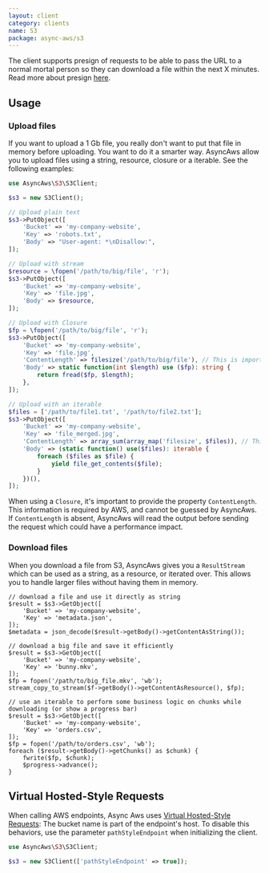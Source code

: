 ```yaml
---
layout: client
category: clients
name: S3
package: async-aws/s3
---
```


The client supports presign of requests to be able to pass the URL to a normal mortal
person so they can download a file within the next X minutes. Read more about presign
[here](/features/presign.md).

## Usage

### Upload files

If you want to upload a 1 Gb file, you really don't want to put that file in memory
before uploading. You want to do it a smarter way. AsyncAws allow you to upload
files using a string, resource, closure or a iterable. See the following examples:

```php
use AsyncAws\S3\S3Client;

$s3 = new S3Client();

// Upload plain text
$s3->PutObject([
    'Bucket' => 'my-company-website',
    'Key' => 'robots.txt',
    'Body' => "User-agent: *\nDisallow:",
]);

// Upload with stream
$resource = \fopen('/path/to/big/file', 'r');
$s3->PutObject([
    'Bucket' => 'my-company-website',
    'Key' => 'file.jpg',
    'Body' => $resource,
]);

// Upload with Closure
$fp = \fopen('/path/to/big/file', 'r');
$s3->PutObject([
    'Bucket' => 'my-company-website',
    'Key' => 'file.jpg',
    'ContentLength' => filesize('/path/to/big/file'), // This is important
    'Body' => static function(int $length) use ($fp): string {
        return fread($fp, $length);
    },
]);

// Upload with an iterable
$files = ['/path/to/file1.txt', '/path/to/file2.txt'];
$s3->PutObject([
    'Bucket' => 'my-company-website',
    'Key' => 'file_merged.jpg',
    'ContentLength' => array_sum(array_map('filesize', $files)), // This is important
    'Body' => (static function() use($files): iterable {
        foreach ($files as $file) {
            yield file_get_contents($file);
        }
    })(),
]);
```

When using a `Closure`, it's important to provide the property `ContentLength`.
This information is required by AWS, and cannot be guessed by AsyncAws.
If `ContentLength` is absent, AsyncAws will read the output before sending the
request which could have a performance impact.


### Download files

When you download a file from S3, AsyncAws gives you a `ResultStream` which
can be used as a string, as a resource, or iterated over. This allows you to handle 
larger files without having them in memory.

```
// download a file and use it directly as string
$result = $s3->GetObject([
    'Bucket' => 'my-company-website',
    'Key' => 'metadata.json',
]);
$metadata = json_decode($result->getBody()->getContentAsString());

// download a big file and save it efficiently
$result = $s3->GetObject([
    'Bucket' => 'my-company-website',
    'Key' => 'bunny.mkv',
]);
$fp = fopen('/path/to/big_file.mkv', 'wb');
stream_copy_to_stream($f->getBody()->getContentAsResource(), $fp);

// use an iterable to perform some business logic on chunks while downloading (or show a progress bar)
$result = $s3->GetObject([
    'Bucket' => 'my-company-website',
    'Key' => 'orders.csv',
]);
$fp = fopen('/path/to/orders.csv', 'wb');
foreach ($result->getBody()->getChunks() as $chunk) {
    fwrite($fp, $chunk);
    $progress->advance();
}
```

## Virtual Hosted-Style Requests

When calling AWS endpoints, Async Aws uses [Virtual Hosted-Style Requests](https://docs.aws.amazon.com/AmazonS3/latest/dev/VirtualHosting.html):
The bucket name is part of the endpoint's host. To disable this behaviors, use
the parameter `pathStyleEndpoint` when initializing the client.

```php
use AsyncAws\S3\S3Client;

$s3 = new S3Client(['pathStyleEndpoint' => true]);
```

